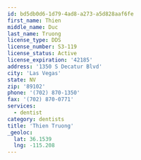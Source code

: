```yaml
---
id: bd5db0d6-1d79-4ad8-a273-a5d828aaf6fe
first_name: Thien
middle_name: Duc
last_name: Truong
license_type: DDS
license_number: S3-119
license_status: Active
license_expiration: '42185'
address: '1350 S Decatur Blvd'
city: 'Las Vegas'
state: NV
zip: '89102'
phone: '(702) 870-1350'
fax: '(702) 870-0771'
services:
  - dentist
category: dentists
title: 'Thien Truong'
_geoloc:
  lat: 36.1539
  lng: -115.208
---
```

